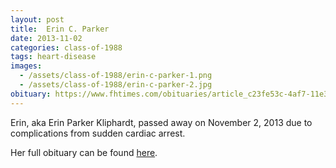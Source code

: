 ```yaml
---
layout: post
title:  Erin C. Parker
date: 2013-11-02
categories: class-of-1988
tags: heart-disease
images:
  - /assets/class-of-1988/erin-c-parker-1.png
  - /assets/class-of-1988/erin-c-parker-2.jpg
obituary: https://www.fhtimes.com/obituaries/article_c23fe53c-4af7-11e3-b5c5-0019bb30f31a.html
---
```

Erin, aka Erin Parker Kliphardt, passed away on November 2, 2013 due to complications from sudden cardiac arrest.

Her full obituary can be found [here](https://www.fhtimes.com/obituaries/article_c23fe53c-4af7-11e3-b5c5-0019bb30f31a.html).
